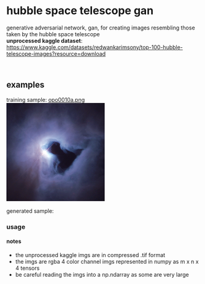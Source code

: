 # hubble space telescope gan  
generative adversarial network, gan, for creating images resembling those taken by the hubble space telescope   
**unprocessed kaggle dataset**: https://www.kaggle.com/datasets/redwankarimsony/top-100-hubble-telescope-images?resource=download    

<br> 

## examples  
training sample: [opo0010a.png](./hubble_imgs_fixed/opo0010a.png)  
![**opo0010a.png**](./hubble_imgs_fixed/opo0010a.png)  

generated sample:    

### usage  


#### notes  
- the unprocessed kaggle imgs are in compressed .tif format  
- the imgs are rgba 4 color channel imgs represented in numpy as m x n x 4 tensors  
- be careful reading the imgs into a np.ndarray as some are very large  
